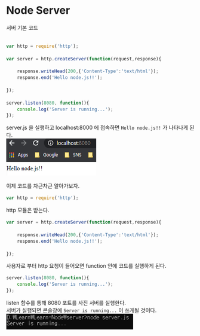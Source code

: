 # Node Server
서버 기본 코드 <br>
``` js

var http = require('http'); 

var server = http.createServer(function(request,response){ 

    response.writeHead(200,{'Content-Type':'text/html'});
    response.end('Hello node.js!!');

});

server.listen(8080, function(){ 
    console.log('Server is running...');
}); 

```
server.js 을 실행하고 localhost:8000 에 접속하면 ```Hello node.js!!``` 가 나타나게 된다. <br>
<img src="1.png"/> <br>

이제 코드를 차근차근 알아가보자. <br>
``` js
var http = require('http'); 
```
http 모듈은 받는다. <br>
``` js
var server = http.createServer(function(request,response){ 

    response.writeHead(200,{'Content-Type':'text/html'});
    response.end('Hello node.js!!');

});
```
사용자로 부터 http 요청이 들어오면 function 안에 코드를 실행하게 된다.

``` js
server.listen(8080, function(){ 
    console.log('Server is running...');
});
```
listen 함수를 통해 8080 포트를 사진 서버를 실행한다. <br>
서버가 실행되면 콘솔창에 ```Server is running...``` 이 쓰게될 것이다. <br>
<img src="serverrunning.png"/> <br>

